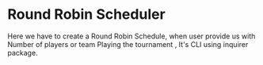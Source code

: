# Round Robin Scheduler
Here we have to create a Round Robin Schedule, when user provide us with Number of players or team Playing the tournament , 
It's CLI using inquirer package.
